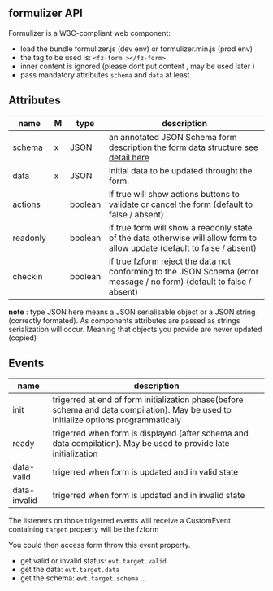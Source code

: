 

## formulizer API

Formulizer is a W3C-compliant web component:

- load the bundle formulizer.js (dev env) or formulizer.min.js (prod env) 
- the tag to be used is: `<fz-form ></fz-form>`
- inner content is ignored (please dont put content , may be used later )
- pass mandatory attributes `schema` and `data` at least

## Attributes 
| name | M | type | description |
| ---- | - | ---- | ----------- |
| schema | x | JSON | an annotated JSON Schema form description the form data structure [see detail here](./Schema_for_fz-form.md) |
| data | x | JSON | initial data to be updated throught the form. |
| actions |  | boolean | if true will show actions buttons to validate or cancel the form (default to false / absent)|
| readonly |   | boolean | if true form will show a readonly state of the data otherwise will allow form to allow update (default to false / absent) |
| checkin |   | boolean | if true fzform reject the data not conforming to the JSON Schema (error message / no form) (default to false / absent) |

__note__ : 
    type JSON here means a JSON serialisable object or a JSON string (correctly formated).
    As components attributes are passed as strings serialization will occur. 
    Meaning that objects you provide are never updated (copied)

## Events 

| name | description |
| ---- | ----------- |
| init | trigerred at end of form initialization phase(before schema and data compilation). May be used to initialize options programmaticaly  |
| ready | trigerred when form is displayed (after schema and data compilation). May be used to provide late initialization |
| data-valid | trigerred when form is updated and in valid state |
| data-invalid | trigerred when form is updated and in invalid state |

The listeners on those trigerred events will receive a CustomEvent 
containing `target` property will be the fzform

You could then access form throw this event property.

- get valid or invalid status: `evt.target.valid`
- get the data: `evt.target.data`
- get the schema: `evt.target.schema` ...